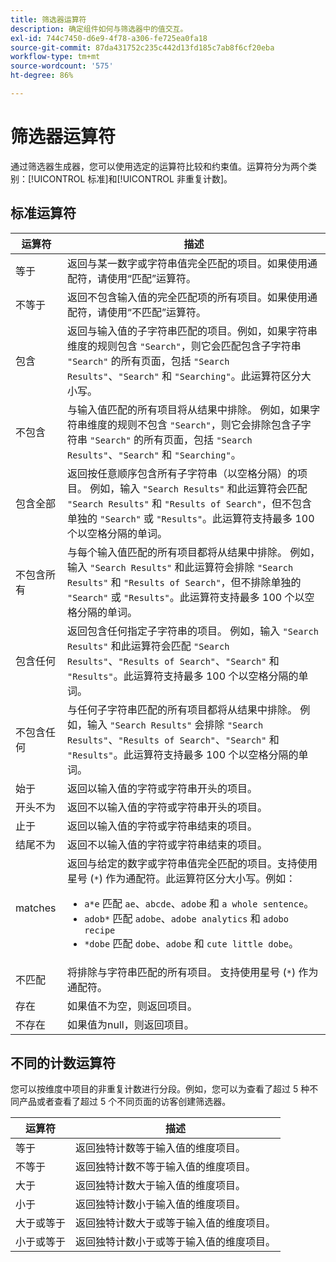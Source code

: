 ```yaml
---
title: 筛选器运算符
description: 确定组件如何与筛选器中的值交互。
exl-id: 744c7450-d6e9-4f78-a306-fe725ea0fa18
source-git-commit: 87da431752c235c442d13fd185c7ab8f6cf20eba
workflow-type: tm+mt
source-wordcount: '575'
ht-degree: 86%

---
```


# 筛选器运算符

通过筛选器生成器，您可以使用选定的运算符比较和约束值。运算符分为两个类别：[!UICONTROL 标准]和[!UICONTROL 非重复计数]。

## 标准运算符

| 运算符 | 描述 |
| --- | --- |
| 等于 | 返回与某一数字或字符串值完全匹配的项目。如果使用通配符，请使用“匹配”运算符。 |
| 不等于 | 返回不包含输入值的完全匹配项的所有项目。如果使用通配符，请使用“不匹配”运算符。 |
| 包含 | 返回与输入值的子字符串匹配的项目。例如，如果字符串维度的规则包含 `"Search"`，则它会匹配包含子字符串 `"Search"` 的所有页面，包括 `"Search Results"`、`"Search"` 和 `"Searching"`。此运算符区分大小写。 |
| 不包含 | 与输入值匹配的所有项目将从结果中排除。 例如，如果字符串维度的规则不包含 `"Search"`，则它会排除包含子字符串 `"Search"` 的所有页面，包括 `"Search Results"`、`"Search"` 和 `"Searching"`。 |
| 包含全部 | 返回按任意顺序包含所有子字符串（以空格分隔）的项目。 例如，输入 `"Search Results"` 和此运算符会匹配 `"Search Results"` 和 `"Results of Search"`，但不包含单独的 `"Search"` 或 `"Results"`。此运算符支持最多 100 个以空格分隔的单词。 |
| 不包含所有 | 与每个输入值匹配的所有项目都将从结果中排除。 例如，输入 `"Search Results"` 和此运算符会排除 `"Search Results"` 和 `"Results of Search"`，但不排除单独的 `"Search"` 或 `"Results"`。此运算符支持最多 100 个以空格分隔的单词。 |
| 包含任何 | 返回包含任何指定子字符串的项目。 例如，输入 `"Search Results"` 和此运算符会匹配 `"Search Results"`、`"Results of Search"`、`"Search"` 和 `"Results"`。此运算符支持最多 100 个以空格分隔的单词。 |
| 不包含任何 | 与任何子字符串匹配的所有项目都将从结果中排除。 例如，输入 `"Search Results"` 会排除 `"Search Results"`、`"Results of Search"`、`"Search"` 和 `"Results"`。此运算符支持最多 100 个以空格分隔的单词。 |
| 始于 | 返回以输入值的字符或字符串开头的项目。 |
| 开头不为 | 返回不以输入值的字符或字符串开头的项目。 |
| 止于 | 返回以输入值的字符或字符串结束的项目。 |
| 结尾不为 | 返回不以输入值的字符或字符串结束的项目。 |
| matches | 返回与给定的数字或字符串值完全匹配的项目。支持使用星号 (`*`) 作为通配符。此运算符区分大小写。例如：<ul><li>`a*e` 匹配 `ae`、`abcde`、`adobe` 和 `a whole sentence`。</li><li>`adob*` 匹配 `adobe`、`adobe analytics` 和 `adobo recipe`</li><li>`*dobe` 匹配 `dobe`、`adobe` 和 `cute little dobe`。</li></ul> |
| 不匹配 | 将排除与字符串匹配的所有项目。 支持使用星号 (`*`) 作为通配符。 |
| 存在 | 如果值不为空，则返回项目。 |
| 不存在 | 如果值为null，则返回项目。 |

## 不同的计数运算符

您可以按维度中项目的非重复计数进行分段。例如，您可以为查看了超过 5 种不同产品或者查看了超过 5 个不同页面的访客创建筛选器。

| 运算符 | 描述 |
| --- | --- |
| 等于 | 返回独特计数等于输入值的维度项目。 |
| 不等于 | 返回独特计数不等于输入值的维度项目。 |
| 大于 | 返回独特计数大于输入值的维度项目。 |
| 小于 | 返回独特计数小于输入值的维度项目。 |
| 大于或等于 | 返回独特计数大于或等于输入值的维度项目。 |
| 小于或等于 | 返回独特计数小于或等于输入值的维度项目。 |
